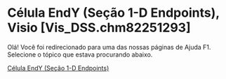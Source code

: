 
# Célula EndY (Seção 1-D Endpoints), Visio [Vis_DSS.chm82251293]

Olá! Você foi redirecionado para uma das nossas páginas de Ajuda F1. Selecione o tópico que estava procurando abaixo.

[Célula EndY (Seção 1-D Endpoints)](http://msdn.microsoft.com/library/3fbfa4bc-7792-b6d9-d549-4602d252c293%28Office.15%29.aspx)
